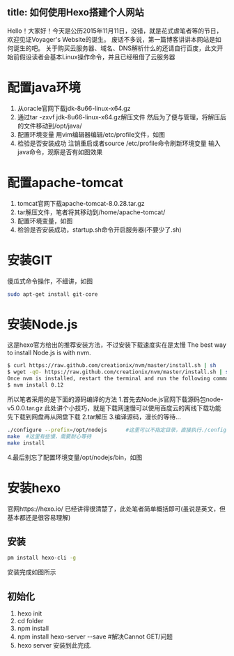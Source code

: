 title: 如何使用Hexo搭建个人网站
---
Hello！大家好！今天是公历2015年11月11日，没错，就是花式虐笔者等的节日，欢迎见证Voyager's Website的诞生。
废话不多说，第一篇博客讲讲本网站是如何诞生的吧。
关于购买云服务器、域名、DNS解析什么的还请自行百度，此文开始前假设读者会基本Linux操作命令，并且已经租借了云服务器
# 配置java环境
1. 从oracle官网下载jdk-8u66-linux-x64.gz
2. 通过tar -zxvf jdk-8u66-linux-x64.gz解压文件
	然后为了便与管理，将解压后的文件移动到/opt/java/
3. 配置环境变量
	用vim编辑器编辑/etc/profile文件，如图
4. 检验是否安装成功
	注销重启或者source /etc/profile命令刷新环境变量
	输入java命令，观察是否有如图效果

# 配置apache-tomcat
1. tomcat官网下载apache-tomcat-8.0.28.tar.gz
2. tar解压文件，笔者将其移动到/home/apache-tomcat/
3. 配置环境变量，如图
4. 检验是否安装成功，startup.sh命令开启服务器(不要少了.sh)
	

# 安装GIT
傻瓜式命令操作，不细讲，如图
``` bash
sudo apt-get install git-core
```

# 安装Node.js
这是hexo官方给出的推荐安装方法，不过安装下载速度实在是太慢
The best way to install Node.js is with nvm.
``` bash
$ curl https://raw.github.com/creationix/nvm/master/install.sh | sh
$ wget -qO- https://raw.github.com/creationix/nvm/master/install.sh | sh
Once nvm is installed, restart the terminal and run the following command to install Node.js.
$ nvm install 0.12
```
所以笔者采用的是下面的源码编译的方法
1.首先去Node.js官网下载源码包node-v5.0.0.tar.gz
	此处讲个小技巧，就是下载网速慢可以使用百度云的离线下载功能先下载到网盘再从网盘下载
2.tar解压
3.编译源码，漫长的等待...
``` bash
./configure --prefix=/opt/nodejs      #这里可以不指定目录，直接执行./configure命令也可以。
make  #这里有些慢，需要耐心等待
make install
```
4.最后别忘了配置环境变量/opt/nodejs/bin，如图




# 安装hexo
官网https://hexo.io/
已经讲得很清楚了，此处笔者简单概括即可(虽说是英文，但基本都还是很容易理解)
## 安装
``` bash
pm install hexo-cli -g
```
安装完成如图所示
## 初始化
1. hexo init <folder>
2. cd folder
3. npm install
4. npm install hexo-server --save   #解决Cannot GET/问题
5. hexo server
安装到此完成.

